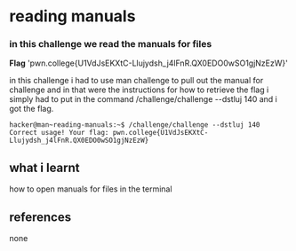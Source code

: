 # reading manuals

### in this challenge we read the manuals for files

**Flag** 'pwn.college{U1VdJsEKXtC-Llujydsh_j4lFnR.QX0EDO0wSO1gjNzEzW}'

in this challenge i had to use man challenge to pull out the manual for challenge and in that were the instructions for how to retrieve the flag 
i simply had to put in the command /challenge/challenge --dstluj 140 and i got the flag.


```
hacker@man~reading-manuals:~$ /challenge/challenge --dstluj 140
Correct usage! Your flag: pwn.college{U1VdJsEKXtC-Llujydsh_j4lFnR.QX0EDO0wSO1gjNzEzW}
```

## what i learnt
how to open manuals for files in the terminal

## references
none
